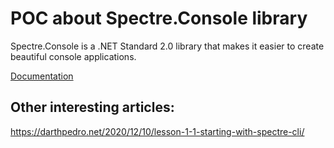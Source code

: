 ﻿# POC about Spectre.Console library

Spectre.Console is a .NET Standard 2.0 library that makes it easier to create beautiful console applications.

[Documentation](https://spectreconsole.net/)

## Other interesting articles:
https://darthpedro.net/2020/12/10/lesson-1-1-starting-with-spectre-cli/